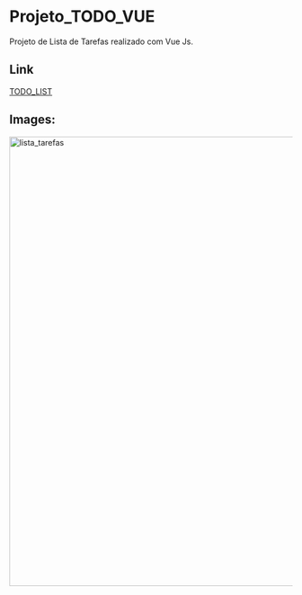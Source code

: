 # Projeto_TODO_VUE
Projeto de Lista de Tarefas realizado com Vue Js.

## Link
[TODO_LIST](https://kayquesekishiki.github.io/Projeto_TODO_VUE/)

## Images:
<div >  
    <img src="https://github.com/KayqueSekishiki/Projeto_TODO_VUE/assets/104032451/91f797f6-22d3-4108-8130-c589345d14c6" alt="lista_tarefas" width="800"/>
</div>
